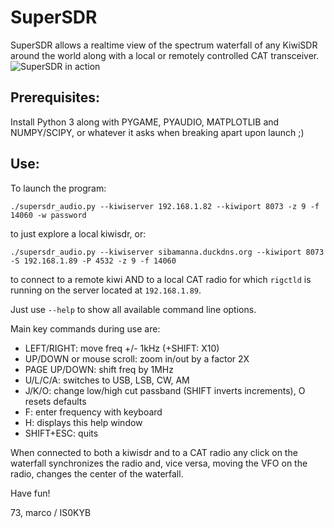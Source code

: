 # SuperSDR

SuperSDR allows a realtime view of the spectrum waterfall of any KiwiSDR around the world along with a local or remotely controlled CAT transceiver.
![SuperSDR in action](https://github.com/mcogoni/supersdr/blob/main/supersdr_screenshot.png)

## Prerequisites:
Install Python 3 along with PYGAME, PYAUDIO, MATPLOTLIB and NUMPY/SCIPY, or whatever it asks when breaking apart upon launch ;)

## Use:
To launch the program:
```
./supersdr_audio.py --kiwiserver 192.168.1.82 --kiwiport 8073 -z 9 -f 14060 -w password
```
to just explore a local kiwisdr, or:

```
./supersdr_audio.py --kiwiserver sibamanna.duckdns.org --kiwiport 8073 -S 192.168.1.89 -P 4532 -z 9 -f 14060
```
to connect to a remote kiwi AND to a local CAT radio for which ```rigctld``` is running on the server located at ```192.168.1.89```.

Just use ```--help``` to show all available command line options.

Main key commands during use are:

- LEFT/RIGHT: move freq +/- 1kHz (+SHIFT: X10)
- UP/DOWN or mouse scroll: zoom in/out by a factor 2X
- PAGE UP/DOWN: shift freq by 1MHz
- U/L/C/A: switches to USB, LSB, CW, AM
- J/K/O: change low/high cut passband (SHIFT inverts increments), O resets defaults
- F: enter frequency with keyboard
- H: displays this help window
- SHIFT+ESC: quits

When connected to both a kiwisdr and to a CAT radio any click on the waterfall synchronizes the radio and, vice versa, moving the VFO on the radio, changes the center of the waterfall.

Have fun!

73,
marco / IS0KYB
